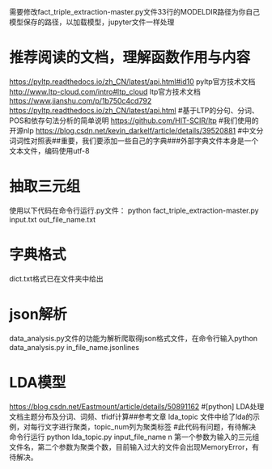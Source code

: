 需要修改fact_triple_extraction-master.py文件33行的MODELDIR路径为你自己模型保存的路径，以加载模型，jupyter文件一样处理
# 推荐阅读的文档，理解函数作用与内容
https://pyltp.readthedocs.io/zh_CN/latest/api.html#id10 pyltp官方技术文档
http://www.ltp-cloud.com/intro#ltp_cloud ltp官方技术文档
https://www.jianshu.com/p/1b750c4cd792  https://pyltp.readthedocs.io/zh_CN/latest/api.html #基于LTP的分句、分词、POS和依存句法分析的简单说明
https://github.com/HIT-SCIR/ltp #我们使用的开源nlp
https://blog.csdn.net/kevin_darkelf/article/details/39520881 #中文分词词性对照表##重要，我们要添加一些自己的字典###外部字典文件本身是一个文本文件，编码使用utf-8
# 抽取三元组
使用以下代码在命令行运行.py文件：
python fact_triple_extraction-master.py input.txt out_file_name.txt 
# 字典格式
dict.txt格式已在文件夹中给出
# json解析
data_analysis.py文件的功能为解析爬取得json格式文件，在命令行输入python data_analysis.py in_file_name.jsonlines
# LDA模型
https://blog.csdn.net/Eastmount/article/details/50891162 #[python] LDA处理文档主题分布及分词、词频、tfidf计算##参考文章
lda_topic 文件中给了lda的示例，对每行文字进行聚类，topic_num列为聚类标签 #此代码有问题，有待解决
命令行运行 python lda_topic.py input_file_name n 第一个参数为输入的三元组文件名，第二个参数为聚类个数，目前输入过大的文件会出现MemoryError，有待解决。

